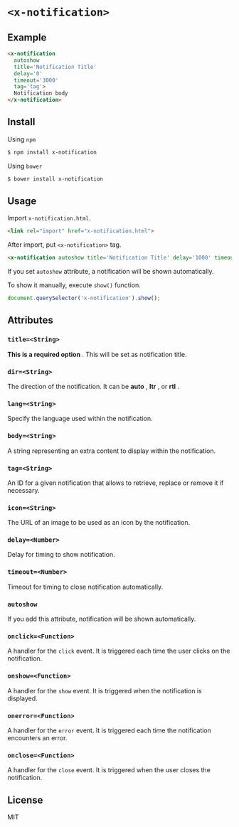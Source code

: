 # `<x-notification>`

## Example

```html
<x-notification
  autoshow
  title='Notification Title'
  delay='0'
  timeout='3000'
  tag='tag'>
  Notification body
</x-notification>
```

## Install

Using `npm`

```sh
$ npm install x-notification
```

Using `bower`

```sh
$ bower install x-notification
```

## Usage

Import `x-notification.html`.

```html
<link rel="import" href="x-notification.html">
```

After import, put `<x-notification>` tag.

```html
<x-notification autoshow title='Notification Title' delay='1000' timeout='3000' tag='tag'>Notification body</x-notification>
```

If you set `autoshow` attribute, a notification will be shown automatically.

To show it manually, execute `show()` function.

```js
document.querySelector('x-notification').show();
```

## Attributes

### `title=<String>`

**This is a required option** . This will be set as notification title.

### `dir=<String>`

The direction of the notification.
It can be **auto** , **ltr** , or **rtl** .

### `lang=<String>`

Specify the language used within the notification.

### `body=<String>`

A string representing an extra content to display within the notification.

### `tag=<String>`

An ID for a given notification that allows to retrieve, replace or remove it if necessary.

### `icon=<String>`

The URL of an image to be used as an icon by the notification.

### `delay=<Number>`

Delay for timing to show notification.

### `timeout=<Number>`

Timeout for timing to close notification automatically.

### `autoshow`

If you add this attribute, notification will be shown automatically.

### `onclick=<Function>`

A handler for the `click` event. It is triggered each time the user clicks on the notification.

### `onshow=<Function>`

A handler for the `show` event. It is triggered when the notification is displayed.

### `onerror=<Function>`

A handler for the `error` event. It is triggered each time the notification encounters an error.

### `onclose=<Function>`

A handler for the `close` event. It is triggered when the user closes the notification.

## License

MIT